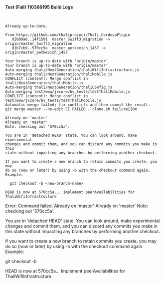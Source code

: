 #### Test (Fail) 110366195 Build Logs


```


```

```
Already up-to-date.

From https://github.com/thaliproject/Thali_CordovaPlugin
   d2009a0..14f1591  master_Swift3_migration -> origin/master_Swift3_migration
   d1b7cb9..570cc5a  master_petkevich_1457 -> origin/master_petkevich_1457

```

```
Your branch is up-to-date with 'origin/master'.
Your branch is up-to-date with 'origin/master'.
Auto-merging thali/NextGeneration/thaliWifiInfrastructure.js
Auto-merging thali/NextGeneration/thaliMobile.js
CONFLICT (content): Merge conflict in thali/NextGeneration/thaliMobile.js
Auto-merging thali/NextGeneration/thaliConfig.js
Auto-merging test/www/jxcore/bv_tests/testThaliMobile.js
CONFLICT (content): Merge conflict in test/www/jxcore/bv_tests/testThaliMobile.js
Automatic merge failed; fix conflicts and then commit the result.
git merge master --no-edit CI FAILED - clone.sh failure[0m

Already on 'master'
Already on 'master'
Note: checking out '570cc5a'.

You are in 'detached HEAD' state. You can look around, make experimental
changes and commit them, and you can discard any commits you make in this
state without impacting any branches by performing another checkout.

If you want to create a new branch to retain commits you create, you may
do so (now or later) by using -b with the checkout command again. Example:

  git checkout -b <new-branch-name>

HEAD is now at 570cc5a... Implement peerAvailabilities for ThaliWifiInfrastructure

```

Error: Command failed: Already on 'master'
Already on 'master'
Note: checking out '570cc5a'.

You are in 'detached HEAD' state. You can look around, make experimental
changes and commit them, and you can discard any commits you make in this
state without impacting any branches by performing another checkout.

If you want to create a new branch to retain commits you create, you may
do so (now or later) by using -b with the checkout command again. Example:

  git checkout -b <new-branch-name>

HEAD is now at 570cc5a... Implement peerAvailabilities for ThaliWifiInfrastructure
